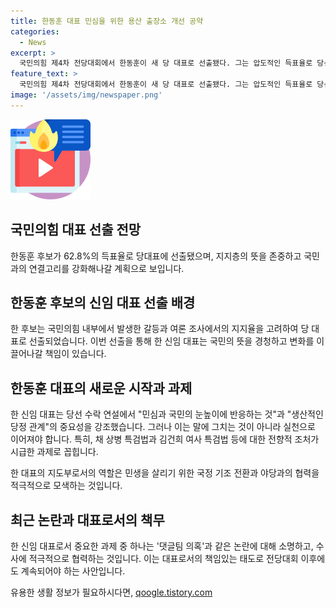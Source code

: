 ```yaml
---
title: 한동훈 대표 민심을 위한 용산 출장소 개선 공약
categories:
  - News
excerpt: >
  국민의힘 제4차 전당대회에서 한동훈이 새 당 대표로 선출됐다. 그는 압도적인 득표율로 당선되었으며, 여러 논란과 격화된 갈등을 거쳐 당선되었다. 그러나 윤석열 대통령과 김건희 여사의 개입이 뚜렷하게 나타났으나 표심을 바꾸지 못했다. 한 대표는 민심과 국민의 눈높이에 반응하겠다고 강조했지만, 실천이 중요하다는 지적이 있고, 민생을 살리기 위한 국정 기조 전환과 야당과의 협력이 필요하다는 요구가 있다. 한 대표는 댓글팀 의혹 등을 소상히 해명하고 적극적으로 수사에 응해야 한다.
feature_text: >
  국민의힘 제4차 전당대회에서 한동훈이 새 당 대표로 선출됐다. 그는 압도적인 득표율로 당선되었으며, 여러 논란과 격화된 갈등을 거쳐 당선되었다. 그러나 윤석열 대통령과 김건희 여사의 개입이 뚜렷하게 나타났으나 표심을 바꾸지 못했다. 한 대표는 민심과 국민의 눈높이에 반응하겠다고 강조했지만, 실천이 중요하다는 지적이 있고, 민생을 살리기 위한 국정 기조 전환과 야당과의 협력이 필요하다는 요구가 있다. 한 대표는 댓글팀 의혹 등을 소상히 해명하고 적극적으로 수사에 응해야 한다.
image: '/assets/img/newspaper.png'
---
```


<p><img src="/assets/img/news.png" alt="rentncar 속보" /></p>

<h2 data-ke-size="size26">국민의힘 대표 선출 전망</h2>

<p data-ke-size="size16">한동훈 후보가 62.8%의 득표율로 당대표에 선출됐으며, 지지층의 뜻을 존중하고 국민과의 연결고리를 강화해나갈 계획으로 보입니다.</p>

<h2 data-ke-size="size24">한동훈 후보의 신임 대표 선출 배경</h2>

<p data-ke-size="size16">한 후보는 국민의힘 내부에서 발생한 갈등과 여론 조사에서의 지지율을 고려하여 당 대표로 선출되었습니다. 이번 선출을 통해 한 신임 대표는 국민의 뜻을 경청하고 변화를 이끌어나갈 책임이 있습니다.</p>

<h2 data-ke-size="size24">한동훈 대표의 새로운 시작과 과제</h2>

<p data-ke-size="size16">한 신임 대표는 당선 수락 연설에서 "민심과 국민의 눈높이에 반응하는 것"과 "생산적인 당정 관계"의 중요성을 강조했습니다. 그러나 이는 말에 그치는 것이 아니라 실천으로 이어져야 합니다. 특히, 채 상병 특검법과 김건희 여사 특검법 등에 대한 전향적 조처가 시급한 과제로 꼽힙니다.</p>

<p data-ke-size="size16">한 대표의 지도부로서의 역할은 민생을 살리기 위한 국정 기조 전환과 야당과의 협력을 적극적으로 모색하는 것입니다.</p>

<h2 data-ke-size="size24">최근 논란과 대표로서의 책무</h2>

<p data-ke-size="size16">한 신임 대표로서 중요한 과제 중 하나는 '댓글팀 의혹'과 같은 논란에 대해 소명하고, 수사에 적극적으로 협력하는 것입니다. 이는 대표로서의 책임있는 태도로 전당대회 이후에도 계속되어야 하는 사안입니다.</p>
유용한 생활 정보가 필요하시다면, <a href="https://qoogle.tistory.com" rel="dofollow">qoogle.tistory.com</a>


